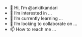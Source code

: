 - 👋 Hi, I’m @ankitkandari
- 👀 I’m interested in ...
- 🌱 I’m currently learning ...
- 💞️ I’m looking to collaborate on ...
- 📫 How to reach me ...

<!---
ankitkandari/ankitkandari is a ✨ special ✨ repository because its `README.md` (this file) appears on your GitHub profile.
You can click the Preview link to take a look at your changes.
--->
